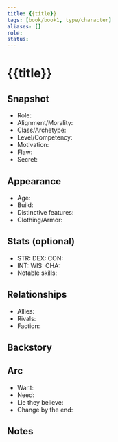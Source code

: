 ```yaml
---
title: {{title}}
tags: [book/book1, type/character]
aliases: []
role: 
status: 
---
```


# {{title}}

## Snapshot
- Role: 
- Alignment/Morality: 
- Class/Archetype: 
- Level/Competency: 
- Motivation: 
- Flaw: 
- Secret: 

## Appearance
- Age: 
- Build: 
- Distinctive features: 
- Clothing/Armor: 

## Stats (optional)
- STR:  DEX:  CON: 
- INT:  WIS:  CHA: 
- Notable skills: 

## Relationships
- Allies: 
- Rivals: 
- Faction: 

## Backstory

## Arc
- Want: 
- Need: 
- Lie they believe: 
- Change by the end: 

## Notes

